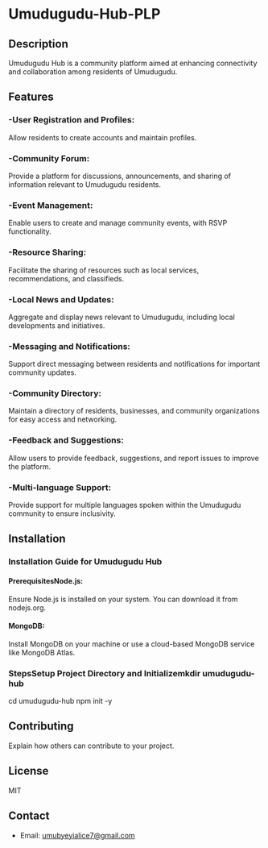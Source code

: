 # Umudugudu-Hub-PLP


## Description
Umudugudu Hub is a community platform aimed at enhancing connectivity and collaboration among residents of Umudugudu.

## Features
### -User Registration and Profiles:
Allow residents to create accounts and maintain profiles.
### -Community Forum:
Provide a platform for discussions, announcements, and sharing of information relevant to Umudugudu residents.
### -Event Management:
Enable users to create and manage community events, with RSVP functionality.
### -Resource Sharing:
Facilitate the sharing of resources such as local services, recommendations, and classifieds.
### -Local News and Updates:
Aggregate and display news relevant to Umudugudu, including local developments and initiatives.
### -Messaging and Notifications:
Support direct messaging between residents and notifications for important community updates.
### -Community Directory:
Maintain a directory of residents, businesses, and community organizations for easy access and networking.
### -Feedback and Suggestions:
Allow users to provide feedback, suggestions, and report issues to improve the platform.
### -Multi-language Support:
Provide support for multiple languages spoken within the Umudugudu community to ensure inclusivity.

## Installation
### Installation Guide for Umudugudu Hub 
#### PrerequisitesNode.js: 
Ensure Node.js is installed on your system. You can download it from nodejs.org.
#### MongoDB: 
Install MongoDB on your machine or use a cloud-based MongoDB service like MongoDB Atlas.
### StepsSetup Project Directory and Initializemkdir umudugudu-hub
cd umudugudu-hub
npm init -y
## Contributing
Explain how others can contribute to your project.

## License
MIT

## Contact
- Email: umubyeyialice7@gmail.com
